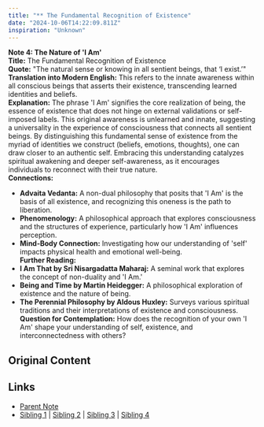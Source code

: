 ```yaml
---
title: "** The Fundamental Recognition of Existence"
date: "2024-10-06T14:22:09.811Z"
inspiration: "Unknown"
---
```


  
**Note 4: The Nature of 'I Am'**  
**Title:** The Fundamental Recognition of Existence  
**Quote:** "The natural sense or knowing in all sentient beings, that ‘I exist.’"  
**Translation into Modern English:** This refers to the innate awareness within all conscious beings that asserts their existence, transcending learned identities and beliefs.  
**Explanation:** The phrase 'I Am' signifies the core realization of being, the essence of existence that does not hinge on external validations or self-imposed labels. This original awareness is unlearned and innate, suggesting a universality in the experience of consciousness that connects all sentient beings. By distinguishing this fundamental sense of existence from the myriad of identities we construct (beliefs, emotions, thoughts), one can draw closer to an authentic self. Embracing this understanding catalyzes spiritual awakening and deeper self-awareness, as it encourages individuals to reconnect with their true nature.  
**Connections:**  
- **Advaita Vedanta:** A non-dual philosophy that posits that 'I Am' is the basis of all existence, and recognizing this oneness is the path to liberation.  
- **Phenomenology:** A philosophical approach that explores consciousness and the structures of experience, particularly how 'I Am' influences perception.  
- **Mind-Body Connection:** Investigating how our understanding of 'self' impacts physical health and emotional well-being.  
**Further Reading:**  
- **I Am That by Sri Nisargadatta Maharaj:** A seminal work that explores the concept of non-duality and 'I Am.'  
- **Being and Time by Martin Heidegger:** A philosophical exploration of existence and the nature of being.  
- **The Perennial Philosophy by Aldous Huxley:** Surveys various spiritual traditions and their interpretations of existence and consciousness.  
**Question for Contemplation:** How does the recognition of your own 'I Am' shape your understanding of self, existence, and interconnectedness with others?  


## Original Content



## Links

- [Parent Note](/parent-note.md)
- [Sibling 1](/zettel1.md) | [Sibling 2](/zettel2.md) | [Sibling 3](/zettel3.md) | [Sibling 4](/zettel4.md)
